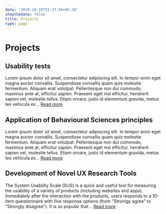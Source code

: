 ```yaml
---
date: "2019-10-29T21:37:58+05:30"
showthedate: false
title: Projects
type: page
---
```


# Projects

## Usability tests

Lorem ipsum dolor sit amet, consectetur adipiscing elit. In tempor enim eget magna auctor convallis. Suspendisse convallis quam quis molestie fermentum. Aliquam erat volutpat. Pellentesque non dui commodo, maximus ante at, efficitur sapien. Praesent eget nisl efficitur, hendrerit sapien vel, molestie tellus. Etiam ornare, justo id elementum gravida, metus leo vehicula ex... [Read more](/projects/case_study_pricing_plans)

## Application of Behavioural Sciences principles

Lorem ipsum dolor sit amet, consectetur adipiscing elit. In tempor enim eget magna auctor convallis. Suspendisse convallis quam quis molestie fermentum. Aliquam erat volutpat. Pellentesque non dui commodo, maximus ante at, efficitur sapien. Praesent eget nisl efficitur, hendrerit sapien vel, molestie tellus. Etiam ornare, justo id elementum gravida, metus leo vehicula ex... [Read more](/projects/case_study_pricing_plans)

## Development of Novel UX Research Tools

The System Usability Scale (SUS) is a quick and useful tool for measuring the usability of a variety of products (including websites and apps). Immediately after the interaction with the products, users responds to a 10-item questionnaire with five response options (from "Stronlgy agree" to "Strongly disagree"). It is so popular that... [Read more](/projects/case_study_SUS)
